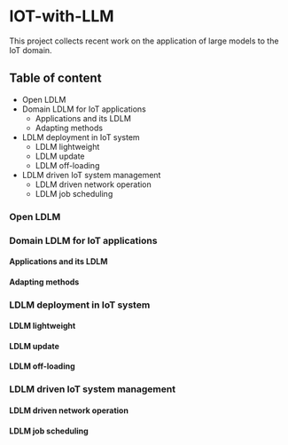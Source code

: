 # IOT-with-LLM
This project collects recent work on the application of large models to the IoT domain.

## Table of content
* Open LDLM
* Domain LDLM for IoT applications
  * Applications and its LDLM
  * Adapting methods
* LDLM deployment in IoT system
  * LDLM lightweight
  * LDLM update
  * LDLM off-loading
* LDLM driven IoT system management
  * LDLM driven network operation
  * LDLM job scheduling

### Open LDLM

### Domain LDLM for IoT applications
#### Applications and its LDLM
#### Adapting methods

### LDLM deployment in IoT system
#### LDLM lightweight
#### LDLM update
#### LDLM off-loading

### LDLM driven IoT system management
#### LDLM driven network operation
#### LDLM job scheduling



